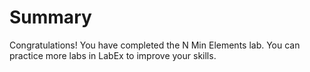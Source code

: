 # Summary

Congratulations! You have completed the N Min Elements lab. You can practice more labs in LabEx to improve your skills.
